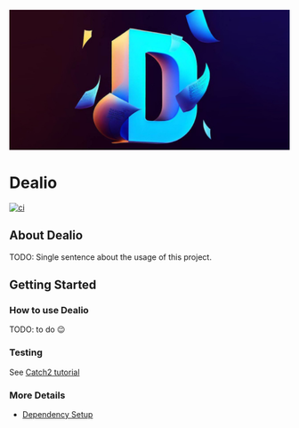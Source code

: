 [![Dealio](https://github.com/coffee-and-rum/dealio/blob/main/assets/social_preview.jpg)](https://github.com/coffee-and-rum/dealio/blob/main/assets/social_preview.jpg)
# Dealio

[![ci](https://github.com/coffee-and-rum/dealio/actions/workflows/ci.yml/badge.svg?branch=main)](https://github.com/coffee-and-rum/dealio/actions/workflows/ci.yml)

## About Dealio

TODO: Single sentence about the usage of this project.

## Getting Started

### How to use Dealio

TODO: to do 😉
 
### Testing

See [Catch2 tutorial](https://github.com/catchorg/Catch2/blob/master/docs/tutorial.md)

### More Details

 * [Dependency Setup](README_dependencies.md)



